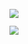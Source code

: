 ![](https://www.nta.go.jp/tmp/017daf14-9f9f-4fd0-8aca-ecc5465e5221/images/1e03ae390542b0195191f5c58b03e3fd0bf27b846908cf4ab3b9e23d9037119e.jpg)

![](https://www.nta.go.jp/tmp/017daf14-9f9f-4fd0-8aca-ecc5465e5221/images/8535f7c747ec5fb1450908f9cb5069fbe1c95d3b18db663d0f3694f4c4c49428.jpg)